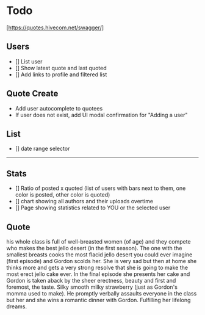 # Todo

[https://quotes.hivecom.net/swagger/]

## Users

- [] List user
- [] Show latest quote and last quoted
- [] Add links to profile and filtered list

## Quote Create

- Add user autocomplete to quotees
- If user does not exist, add UI modal confirmation for "Adding a user"

## List

- [] date range selector

---

## Stats

<!-- https://www.chartjs.org/docs/latest/general/fonts.html -->

- [] Ratio of posted x quoted (list of users with bars next to them, one color is posted, other color is quoted)
- [] chart showing all authors and their uploads overtime
- [] Page showing statistics related to YOU or the selected user

## Quote

his whole class is full of well-breasted women (of age) and they compete who makes the best jello desert (in the first season). The one with the smallest breasts cooks the most flacid jello desert you could ever imagine (first episode) and Gordon scolds her. She is very sad but then at home she thinks more and gets a very strong resolve that she is going to make the most erect jello cake ever. In the final episode she presents her cake and Gordon is taken aback by the sheer erectness, beauty and first and foremost, the taste. Silky smooth milky strawberry (just as Gordon's momma used to make). He promptly verbally assaults everyone in the class but her and she wins a romantic dinner with Gordon. Fulfilling her lifelong dreams. 